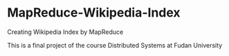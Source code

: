 # MapReduce-Wikipedia-Index
Creating Wikipedia Index by MapReduce

This is a final project of the course Distributed Systems at Fudan University
